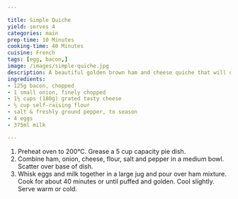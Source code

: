 ```yaml
---

title: Simple Quiche
yield: serves 4
categories: main
prep-time: 10 Minutes
cooking-time: 40 Minutes
cuisine: French
tags: [egg, bacon,]
image: /images/simple-quiche.jpg
description: A beautiful golden brown ham and cheese quiche that will delight the whole family.
ingredients:
- 125g bacon, chopped
- 1 small onion, finely chopped
- 1½ cups (180g) grated tasty cheese
- ⅓ cup self-raising flour
- salt & freshly ground pepper, to season
- 4 eggs
- 375ml milk

---
```




1. Preheat oven to 200°C. Grease a 5 cup capacity pie dish.
2. Combine ham, onion, cheese, flour, salt and pepper in a medium bowl. Scatter over base of dish.
3. Whisk eggs and milk together in a large jug and pour over ham mixture. Cook for about 40 minutes or until puffed and golden. Cool slightly. Serve warm or cold.
